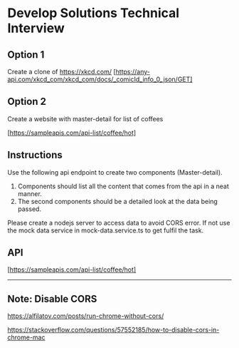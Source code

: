 # Develop Solutions Technical Interview

## Option 1
Create a clone of https://xkcd.com/
[https://any-api.com/xkcd_com/xkcd_com/docs/_comicId_info_0_json/GET]

## Option 2
Create a website with master-detail for list of coffees

[https://sampleapis.com/api-list/coffee/hot]


## Instructions

Use the following api endpoint to create two components (Master-detail).

1. Components should list all the content that comes from the api in a neat manner.
2. The second components should be a detailed look at the data being passed.

Please create a nodejs server to access data to avoid CORS error.
If not use the mock data service in mock-data.service.ts to get fulfil the task.

## API
[https://sampleapis.com/api-list/coffee/hot]

---
## Note: Disable CORS
https://alfilatov.com/posts/run-chrome-without-cors/

https://stackoverflow.com/questions/57552185/how-to-disable-cors-in-chrome-mac
